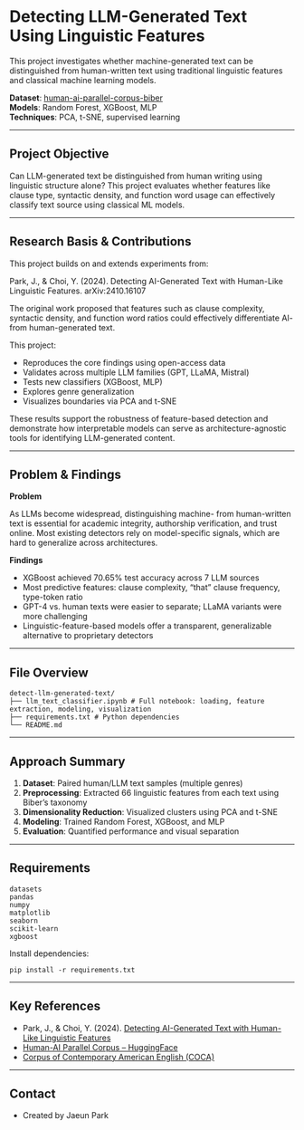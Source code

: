 # Detecting LLM-Generated Text Using Linguistic Features

This project investigates whether machine-generated text can be distinguished from human-written text using traditional linguistic features and classical machine learning models.

**Dataset**: [human-ai-parallel-corpus-biber](https://huggingface.co/datasets/human-ai-parallel-corpus-biber)  
**Models**: Random Forest, XGBoost, MLP  
**Techniques**: PCA, t-SNE, supervised learning

---

## Project Objective

Can LLM-generated text be distinguished from human writing using linguistic structure alone? This project evaluates whether features like clause type, syntactic density, and function word usage can effectively classify text source using classical ML models.

---

## Research Basis & Contributions

This project builds on and extends experiments from:

Park, J., & Choi, Y. (2024). Detecting AI-Generated Text with Human-Like Linguistic Features. arXiv:2410.16107

The original work proposed that features such as clause complexity, syntactic density, and function word ratios could effectively differentiate AI- from human-generated text.

This project:
- Reproduces the core findings using open-access data
- Validates across multiple LLM families (GPT, LLaMA, Mistral)
- Tests new classifiers (XGBoost, MLP)
- Explores genre generalization
- Visualizes boundaries via PCA and t-SNE

These results support the robustness of feature-based detection and demonstrate how interpretable models can serve as architecture-agnostic tools for identifying LLM-generated content.

---

## Problem & Findings

**Problem**

As LLMs become widespread, distinguishing machine- from human-written text is essential for academic integrity, authorship verification, and trust online. Most existing detectors rely on model-specific signals, which are hard to generalize across architectures.

**Findings**

- XGBoost achieved 70.65% test accuracy across 7 LLM sources
- Most predictive features: clause complexity, “that” clause frequency, type-token ratio
- GPT-4 vs. human texts were easier to separate; LLaMA variants were more challenging
- Linguistic-feature-based models offer a transparent, generalizable alternative to proprietary detectors

---

## File Overview
```
detect-llm-generated-text/
├── llm_text_classifier.ipynb # Full notebook: loading, feature extraction, modeling, visualization
├── requirements.txt # Python dependencies
└── README.md
```

---

## Approach Summary

1.	**Dataset**: Paired human/LLM text samples (multiple genres)
2.	**Preprocessing**: Extracted 66 linguistic features from each text using Biber’s taxonomy
3.	**Dimensionality Reduction**: Visualized clusters using PCA and t-SNE
4.	**Modeling**: Trained Random Forest, XGBoost, and MLP
5.	**Evaluation**: Quantified performance and visual separation

---

## Requirements
```
datasets
pandas
numpy
matplotlib
seaborn
scikit-learn
xgboost
```

Install dependencies:
```
pip install -r requirements.txt
```

---

## Key References

- Park, J., & Choi, Y. (2024). [Detecting AI-Generated Text with Human-Like Linguistic Features](https://arxiv.org/abs/2410.16107)
- [Human-AI Parallel Corpus – HuggingFace](https://huggingface.co/datasets/browndw/human-ai-parallel-corpus)
- [Corpus of Contemporary American English (COCA)](https://www.english-corpora.org/coca/)

---

## Contact
* Created by Jaeun Park